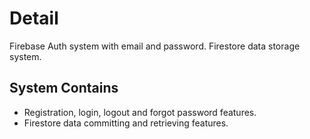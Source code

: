 # Detail
Firebase Auth system with email and password. Firestore data storage system.

## System Contains
- Registration, login, logout and forgot password features.
- Firestore data committing and retrieving features.
